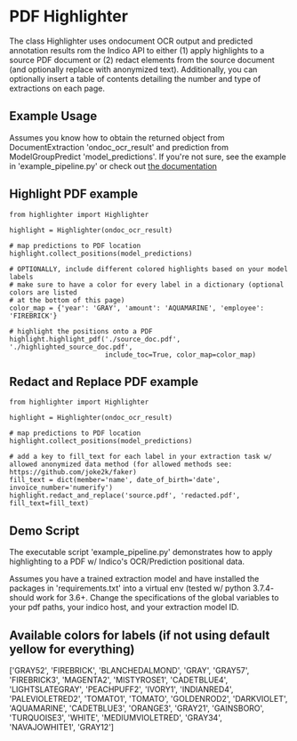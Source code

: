 # PDF Highlighter

The class Highlighter uses ondocument OCR output and predicted 
annotation results rom the Indico API to either (1) apply highlights to a 
source PDF document or (2) redact elements from the source document (and 
optionally replace with anonymized text). Additionally, you can optionally 
insert a table of contents detailing the number and type of extractions on 
each page.   


## Example Usage
Assumes you know how to obtain the returned object from DocumentExtraction 
'ondoc_ocr_result' and prediction from ModelGroupPredict 'model_predictions'. 
If you're not sure, see the example in 'example_pipeline.py' or 
check out [the documentation](https://indicodatasolutions.github.io/indico-client-python/)

## Highlight PDF example
```
from highlighter import Highlighter

highlight = Highlighter(ondoc_ocr_result)

# map predictions to PDF location
highlight.collect_positions(model_predictions)

# OPTIONALLY, include different colored highlights based on your model labels
# make sure to have a color for every label in a dictionary (optional colors are listed
# at the bottom of this page)
color_map = {'year': 'GRAY', 'amount': 'AQUAMARINE', 'employee': 'FIREBRICK'}

# highlight the positions onto a PDF
highlight.highlight_pdf('./source_doc.pdf', './highlighted_source_doc.pdf', 
                        include_toc=True, color_map=color_map)
```

## Redact and Replace PDF example
```
from highlighter import Highlighter

highlight = Highlighter(ondoc_ocr_result)

# map predictions to PDF location
highlight.collect_positions(model_predictions)

# add a key to fill_text for each label in your extraction task w/ allowed anonymized data method (for allowed methods see: https://github.com/joke2k/faker)
fill_text = dict(member='name', date_of_birth='date', invoice_number='numerify')
highlight.redact_and_replace('source.pdf', 'redacted.pdf', fill_text=fill_text)
```

## Demo Script

The executable script 'example_pipeline.py' demonstrates how to apply highlighting to 
a PDF w/ Indico's OCR/Prediction positional data. 

Assumes you have a trained extraction model and have installed the packages 
in 'requirements.txt' into a virtual env (tested w/ python 3.7.4- should work for 3.6+.
Change the specifications of the global variables to your pdf paths, your indico host,
and your extraction model ID.


## Available colors for labels (if not using default yellow for everything)
['GRAY52', 'FIREBRICK', 'BLANCHEDALMOND', 'GRAY', 'GRAY57', 'FIREBRICK3', 'MAGENTA2', 'MISTYROSE1', 'CADETBLUE4', 'LIGHTSLATEGRAY', 'PEACHPUFF2', 'IVORY1', 'INDIANRED4', 'PALEVIOLETRED2', 'TOMATO1', 'TOMATO', 'GOLDENROD2', 'DARKVIOLET', 'AQUAMARINE', 'CADETBLUE3', 'ORANGE3', 'GRAY21', 'GAINSBORO', 'TURQUOISE3', 'WHITE', 'MEDIUMVIOLETRED', 'GRAY34', 'NAVAJOWHITE1', 'GRAY12']

